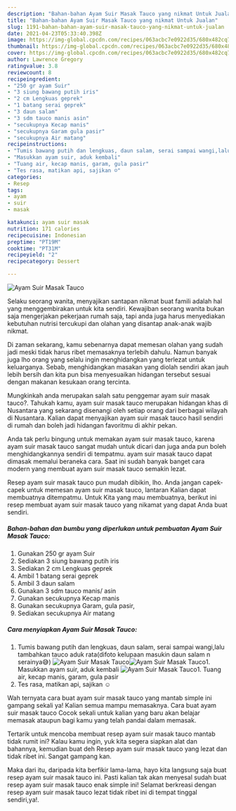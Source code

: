 ```yaml
---
description: "Bahan-bahan Ayam Suir Masak Tauco yang nikmat Untuk Jualan"
title: "Bahan-bahan Ayam Suir Masak Tauco yang nikmat Untuk Jualan"
slug: 1191-bahan-bahan-ayam-suir-masak-tauco-yang-nikmat-untuk-jualan
date: 2021-04-23T05:33:40.398Z
image: https://img-global.cpcdn.com/recipes/063acbc7e0922d35/680x482cq70/ayam-suir-masak-tauco-foto-resep-utama.jpg
thumbnail: https://img-global.cpcdn.com/recipes/063acbc7e0922d35/680x482cq70/ayam-suir-masak-tauco-foto-resep-utama.jpg
cover: https://img-global.cpcdn.com/recipes/063acbc7e0922d35/680x482cq70/ayam-suir-masak-tauco-foto-resep-utama.jpg
author: Lawrence Gregory
ratingvalue: 3.8
reviewcount: 8
recipeingredient:
- "250 gr ayam Suir"
- "3 siung bawang putih iris"
- "2 cm Lengkuas geprek"
- "1 batang serai geprek"
- "3 daun salam"
- "3 sdm tauco manis asin"
- "secukupnya Kecap manis"
- "secukupnya Garam gula pasir"
- "secukupnya Air matang"
recipeinstructions:
- "Tumis bawang putih dan lengkuas, daun salam, serai sampai wangi,lalu tambahkan tauco aduk rata(difoto kelupaan masukin daun salam n serainya😅)"
- "Masukkan ayam suir, aduk kembali"
- "Tuang air, kecap manis, garam, gula pasir"
- "Tes rasa, matikan api, sajikan ☺"
categories:
- Resep
tags:
- ayam
- suir
- masak

katakunci: ayam suir masak 
nutrition: 171 calories
recipecuisine: Indonesian
preptime: "PT19M"
cooktime: "PT31M"
recipeyield: "2"
recipecategory: Dessert

---
```



![Ayam Suir Masak Tauco](https://img-global.cpcdn.com/recipes/063acbc7e0922d35/680x482cq70/ayam-suir-masak-tauco-foto-resep-utama.jpg)

Selaku seorang wanita, menyajikan santapan nikmat buat famili adalah hal yang menggembirakan untuk kita sendiri. Kewajiban seorang  wanita bukan saja mengerjakan pekerjaan rumah saja, tapi anda juga harus menyediakan kebutuhan nutrisi tercukupi dan olahan yang disantap anak-anak wajib nikmat.

Di zaman  sekarang, kamu sebenarnya dapat memesan olahan yang sudah jadi meski tidak harus ribet memasaknya terlebih dahulu. Namun banyak juga lho orang yang selalu ingin menghidangkan yang terlezat untuk keluarganya. Sebab, menghidangkan masakan yang diolah sendiri akan jauh lebih bersih dan kita pun bisa menyesuaikan hidangan tersebut sesuai dengan makanan kesukaan orang tercinta. 



Mungkinkah anda merupakan salah satu penggemar ayam suir masak tauco?. Tahukah kamu, ayam suir masak tauco merupakan hidangan khas di Nusantara yang sekarang disenangi oleh setiap orang dari berbagai wilayah di Nusantara. Kalian dapat menyajikan ayam suir masak tauco hasil sendiri di rumah dan boleh jadi hidangan favoritmu di akhir pekan.

Anda tak perlu bingung untuk memakan ayam suir masak tauco, karena ayam suir masak tauco sangat mudah untuk dicari dan juga anda pun boleh menghidangkannya sendiri di tempatmu. ayam suir masak tauco dapat dimasak memalui beraneka cara. Saat ini sudah banyak banget cara modern yang membuat ayam suir masak tauco semakin lezat.

Resep ayam suir masak tauco pun mudah dibikin, lho. Anda jangan capek-capek untuk memesan ayam suir masak tauco, lantaran Kalian dapat membuatnya ditempatmu. Untuk Kita yang mau membuatnya, berikut ini resep membuat ayam suir masak tauco yang nikamat yang dapat Anda buat sendiri.

<!--inarticleads1-->

##### Bahan-bahan dan bumbu yang diperlukan untuk pembuatan Ayam Suir Masak Tauco:

1. Gunakan 250 gr ayam Suir
1. Sediakan 3 siung bawang putih iris
1. Sediakan 2 cm Lengkuas geprek
1. Ambil 1 batang serai geprek
1. Ambil 3 daun salam
1. Gunakan 3 sdm tauco manis/ asin
1. Gunakan secukupnya Kecap manis
1. Gunakan secukupnya Garam, gula pasir,
1. Sediakan secukupnya Air matang




<!--inarticleads2-->

##### Cara menyiapkan Ayam Suir Masak Tauco:

1. Tumis bawang putih dan lengkuas, daun salam, serai sampai wangi,lalu tambahkan tauco aduk rata(difoto kelupaan masukin daun salam n serainya😅)
<img src="https://img-global.cpcdn.com/steps/2fe0f98e225fb9ea/160x128cq70/ayam-suir-masak-tauco-langkah-memasak-1-foto.jpg" alt="Ayam Suir Masak Tauco"><img src="https://img-global.cpcdn.com/steps/146ad4ec169e71cb/160x128cq70/ayam-suir-masak-tauco-langkah-memasak-1-foto.jpg" alt="Ayam Suir Masak Tauco">1. Masukkan ayam suir, aduk kembali
<img src="https://img-global.cpcdn.com/steps/22d7aa6687454925/160x128cq70/ayam-suir-masak-tauco-langkah-memasak-2-foto.jpg" alt="Ayam Suir Masak Tauco">1. Tuang air, kecap manis, garam, gula pasir
1. Tes rasa, matikan api, sajikan ☺




Wah ternyata cara buat ayam suir masak tauco yang mantab simple ini gampang sekali ya! Kalian semua mampu memasaknya. Cara buat ayam suir masak tauco Cocok sekali untuk kalian yang baru akan belajar memasak ataupun bagi kamu yang telah pandai dalam memasak.

Tertarik untuk mencoba membuat resep ayam suir masak tauco mantab tidak rumit ini? Kalau kamu ingin, yuk kita segera siapkan alat dan bahannya, kemudian buat deh Resep ayam suir masak tauco yang lezat dan tidak ribet ini. Sangat gampang kan. 

Maka dari itu, daripada kita berfikir lama-lama, hayo kita langsung saja buat resep ayam suir masak tauco ini. Pasti kalian tak akan menyesal sudah buat resep ayam suir masak tauco enak simple ini! Selamat berkreasi dengan resep ayam suir masak tauco lezat tidak ribet ini di tempat tinggal sendiri,ya!.

